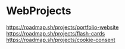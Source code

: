 # WebProjects
https://roadmap.sh/projects/portfolio-website
https://roadmap.sh/projects/flash-cards
https://roadmap.sh/projects/cookie-consent

